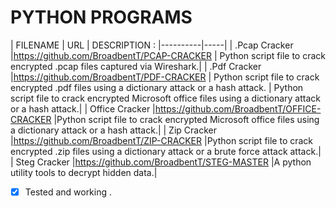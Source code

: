 # PYTHON PROGRAMS

| FILENAME | URL | DESCRIPTION :
|----------|-----|
| .Pcap Cracker |https://github.com/BroadbentT/PCAP-CRACKER | Python script file to crack encrypted .pcap files captured via Wireshark.|
| .Pdf Cracker  |https://github.com/BroadbentT/PDF-CRACKER | Python script file to crack encrypted .pdf files using a dictionary attack or a hash attack. | Python script file to crack encrypted Microsoft office files using a dictionary attack or a hash attack.|
| Office Cracker |https://github.com/BroadbentT/OFFICE-CRACKER |Python script file to crack encrypted Microsoft office files using a dictionary attack or a hash attack.|
| Zip Cracker |https://github.com/BroadbentT/ZIP-CRACKER |Python script file to crack encrypted .zip files using a dictionary attack or a brute force attack attack.|
| Steg Cracker |https://github.com/BroadbentT/STEG-MASTER |A python utility tools to decrypt hidden data.|

- [X] Tested and working .
